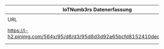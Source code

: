 |IoTNumb3rs Datenerfassung|||||||||||
| ---- | ---- | ---- | ---- | ---- | ---- | ---- | ---- | ---- | ---- | ---- |
||||||||||||
|URL|home_url|filename|device_class|device_count|market_class|market_volume|prognosis_year|publication_year|authorship_class|Dropbox folder|
|https://i-h2.pinimg.com/564x/95/d8/d3/95d8d3d92a65bcfd8152410ded27c476.jpg|https://de.control4.com/blog/228/the-internet-of-things-what-does-it-all-mean-infographic|file14_95d8d3d92a65bcfd8152410ded27c476.jpg||||||||Pattoho/20181125-2100|

